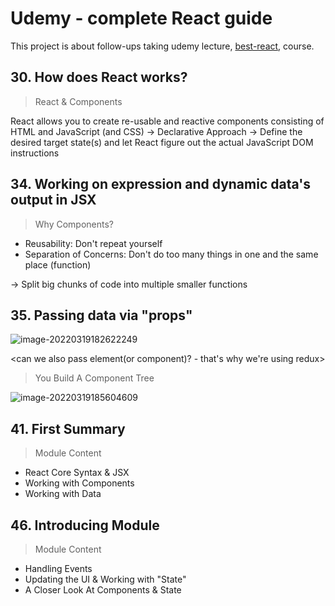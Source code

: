 # Udemy - complete React guide

This project is about follow-ups taking udemy lecture, [best-react](https://www.udemy.com/course/best-react/), course.

## 30. How does React works?

> React & Components

React allows you to create re-usable and reactive components consisting of HTML and JavaScript (and CSS) -> Declarative Approach -> Define the desired target state(s) and let React figure out the actual JavaScript DOM instructions

## 34. Working on expression and dynamic data's output in JSX

> Why Components?

- Reusability: Don't repeat yourself
- Separation of Concerns: Don't do too many things in one and the same place (function)

-> Split big chunks of code into multiple smaller functions

## 35. Passing data via "props"

![image-20220319182622249](C:\Users\luste\AppData\Roaming\Typora\typora-user-images\image-20220319182622249.png)

<can we also pass element(or component)? - that's why we're using redux>

> You Build A Component Tree

![image-20220319185604609](C:\Users\luste\AppData\Roaming\Typora\typora-user-images\image-20220319185604609.png)

## 41. First Summary

> Module Content

- React Core Syntax & JSX
- Working with Components
- Working with Data

## 46. Introducing Module

> Module Content

- Handling Events
- Updating the UI & Working with "State"
- A Closer Look At Components & State

